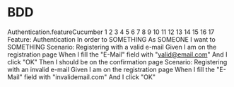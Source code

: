 BDD
===

Authentication.featureCucumber 1 2 3 4 5 6 7 8 9 10 11 12 13 14 15 16 17 Feature: Authentication 	In order to SOMETHING 	As SOMEONE 	I want to SOMETHING   Scenario: Registering with a valid e-mail 	Given I am on the registration page 	When I fill the "E-Mail" field with "valid@email.com" 	And I click "OK" 	Then I should be on the confirmation page   Scenario: Registering with an invalid e-mail 	Given I am on the registration page 	When I fill the "E-Mail" field with "invalidemail.com" 	And I click "OK" 	
